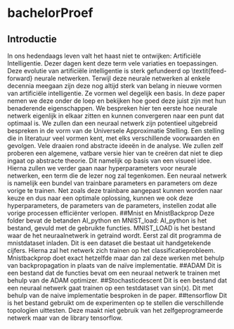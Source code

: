 # bachelorProef
## Introductie
In ons hedendaags leven valt het haast niet te ontwijken: Artificiële Intelligentie. Dezer dagen kent deze term vele variaties en toepassingen. Deze evolutie van artificiële intelligentie is sterk gefundeerd op \textit{feed-forward} neurale netwerken. Terwijl deze neurale netwerken al enkele decennia meegaan zijn deze nog altijd sterk van belang in nieuwe vormen van artificiële intelligentie. Ze vormen wel degelijk een basis. In deze paper nemen we deze onder de loep en bekijken hoe goed deze juist zijn met hun benaderende eigenschappen. We bespreken hier ten eerste hoe neurale netwerk eigenlijk in elkaar zitten en kunnen convergeren naar een punt dat optimaal is. We zullen dan een neuraal netwerk zijn potentieel uitgebreid bespreken in de vorm van de Universele Approximatie Stelling. Een stelling die in literatuur veel vormen kent, met elks verschillende voorwaarden en gevolgen. Vele draaien rond abstracte ideeën in de analyse. We zullen zelf proberen een algemene, vatbare versie hier van te creëren dat niet te diep ingaat op abstracte theorie. Dit namelijk op basis van een visueel idee. Hierna zullen we verder gaan naar hyperparameters voor neurale netwerken, een term die de lezer nog zal tegenkomen. Een neuraal netwerk is namelijk een bundel van trainbare parameters en parameters om deze vorige te trainen. Net zoals deze trainbare aangepast kunnen worden naar keuze en dus naar een optimale oplossing, kunnen we ook deze hyperparameters, de parameters van de parameters, instellen zodat alle vorige processen efficiënter verlopen.
##Mnist en MnistBackprop
Deze folder bevat de betanden AI_python en MNIST_load: AI_python is het bestand, gevuld met de gebruikte functies. MNIST_LOAD is het bestand waar de het neuraalnetwerk in getraind wordt. Eerst zal dit programma de mnistdataset inladen. Dit is een dataset die bestaat uit handgetekende cijfers. Hierna zal het netwerk zich trainen op het classificatieprobleem.
Mnistbackprop doet exact hetzelfde maar dan zal deze werken met behulp van backpropagation in plaats van de naïve implementatie.
##ADAM
Dit is een bestand dat de functies bevat om een neuraal netwerk te trainen met behulp van de ADAM optimizer.
##Stochasticdescent
Dit is een bestand dat een neuraal netwerk gaat trainen op een testdataset van sin(x). Dit met behulp van de naive implementatie besproken in de paper.
##tensorflow
Dit is het bestand gebruikt om de experimenten op te stellen die verschillende topologïen uittesten. Deze maakt niet gebruik van het zelfgeprogrameerde netwerk maar van de library tensorflow.
##
